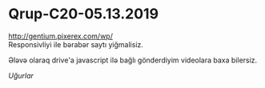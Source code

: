 # Qrup-C20-05.13.2019
http://gentium.pixerex.com/wp/
<br>
Responsivliyi ile bərabər saytı yiğmalisiz.<br>

Ələvə olaraq drive'a javascript ilə bağlı gönderdiyim videolara baxa bilersiz.<br>

<i>Uğurlar</i>



